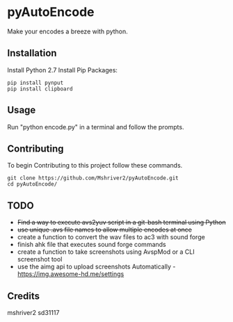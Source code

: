 # pyAutoEncode
Make your encodes a breeze with python.

## Installation
Install Python 2.7
Install Pip Packages:
```shell
pip install pynput
pip install clipboard
```

## Usage
Run "python encode.py" in a terminal and follow the prompts.

## Contributing
To begin Contributing to this project follow these commands.

```shell
git clone https://github.com/Mshriver2/pyAutoEncode.git
cd pyAutoEncode/
```

## TODO
* ~~Find a way to execute avs2yuv script in a git-bash terminal using Python~~
* ~~use unique .avs file names to allow multiple encodes at once~~
* create a function to convert the wav files to ac3 with sound forge
* finish ahk file that executes sound forge commands
* create a function to take screenshots using AvspMod or a CLI screenshot tool
* use the aimg api to upload screenshots Automatically - https://img.awesome-hd.me/settings

## Credits
mshriver2
sd31117
